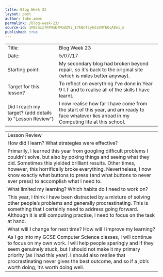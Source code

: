 ```yaml
---
title: Blog Week 23
layout: post
author: luke.amos
permalink: /blog-week-23/
source-id: 1FNzaxz7KPHnb7MoUZVi_I7kQnTsyhdzGWfEQqA8e1_E
published: true
---
```

<table>
  <tr>
    <td>Title:</td>
    <td>Blog Week 23</td>
  </tr>
  <tr>
    <td>Date:</td>
    <td>5/07/17</td>
  </tr>
  <tr>
    <td>Starting point:</td>
    <td>My secondary blog had broken beyond repair, so it's back to the original site (which is miles better anyway).</td>
  </tr>
  <tr>
    <td>Target for this lesson?</td>
    <td>To reflect on everything I’ve done in Year 9 I.T and to realise all of the skills I have learnt.</td>
  </tr>
  <tr>
    <td>Did I reach my target? 
(add details to "Lesson Review")</td>
    <td>I now realise how far I have come from the start of this year, and am ready to face whatever lies ahead in my Computing life at this school.</td>
  </tr>
</table>


<table>
  <tr>
    <td>Lesson Review</td>
  </tr>
  <tr>
    <td>How did I learn? What strategies were effective? </td>
  </tr>
  <tr>
    <td>Primarily, I learned this year from googling difficult problems I couldn't solve, but also by poking things and seeing what they did. Sometimes this yielded brilliant results. Other times, however, this horrifically broke everything. Nevertheless, I now know exactly what buttons to press (and what buttons to never ever press) to accomplish what I need to.</td>
  </tr>
  <tr>
    <td>What limited my learning? Which habits do I need to work on? </td>
  </tr>
  <tr>
    <td>This year, I think I have been distracted by a mixture of solving other people’s problems and generally procrastinating. This is something that I certainly need to address going forward. Although it is still computing practise, I need to focus on the task at hand.</td>
  </tr>
  <tr>
    <td>What will I change for next time? How will I improve my learning?</td>
  </tr>
  <tr>
    <td>As I go into my GCSE Computer Science classes, I will continue to focus on my own work. I will help people sparingly and if they seem genuinely stuck, but I should not make it my primary priority (as I had this year). I should also realise that procrastinating never gives the best outcome, and so if a job’s worth doing, it’s worth doing well.</td>
  </tr>
</table>


